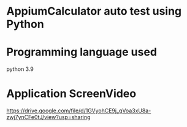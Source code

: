 # AppiumCalculator auto test using Python

# Programming language used
python 3.9

# Application ScreenVideo

https://drive.google.com/file/d/1GVyohCE9j_gVoa3xU8a-zwj7ynCFe0tJ/view?usp=sharing
